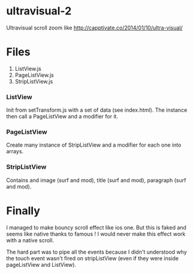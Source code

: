 ultravisual-2
=============

Ultravisual scroll zoom like http://capptivate.co/2014/01/10/ultra-visual/

Files
=============
1. ListView.js
2. PageListView.js
3. StripListView.js
 
### ListView
Init from setTransform.js with a set of data (see index.html). The instance then call a PageListView and a modifier for it.

### PageListView
Create many instance of StripListView and a modifier for each one into arrays.

### StripListView
Contains and image (surf and mod), title (surf and mod), paragraph (surf and mod).

Finally
=============
I managed to make bouncy scroll effect like ios one. But this is faked and seems like native thanks to famous !
I would never make this effect work with a native scroll.

The hard part was to pipe all the events because I didn't understood why the touch event wasn't fired on stripListView (even if they were inside pageListView and ListView).
